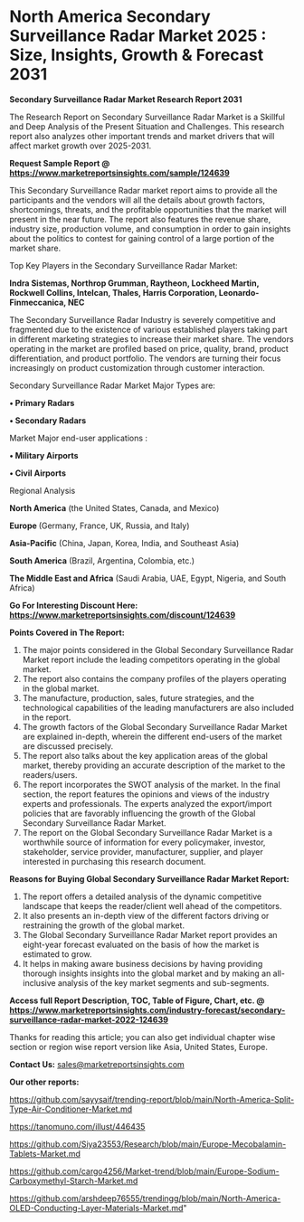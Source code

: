 # North America Secondary Surveillance Radar Market 2025 : Size, Insights, Growth & Forecast 2031

<strong>Secondary Surveillance Radar Market Research Report 2031</strong>

The Research Report on Secondary Surveillance Radar Market is a Skillful and Deep Analysis of the Present Situation and Challenges. This research report also analyzes other important trends and market drivers that will affect market growth over 2025-2031.

<strong>Request Sample Report @ <a href=https://www.marketreportsinsights.com/sample/124639>https://www.marketreportsinsights.com/sample/124639</a></strong>

This Secondary Surveillance Radar market report aims to provide all the participants and the vendors will all the details about growth factors, shortcomings, threats, and the profitable opportunities that the market will present in the near future. The report also features the revenue share, industry size, production volume, and consumption in order to gain insights about the politics to contest for gaining control of a large portion of the market share.

Top Key Players in the Secondary Surveillance Radar Market:

<strong>Indra Sistemas, Northrop Grumman, Raytheon, Lockheed Martin, Rockwell Collins, Intelcan, Thales, Harris Corporation, Leonardo-Finmeccanica, NEC</strong>

The Secondary Surveillance Radar Industry is severely competitive and fragmented due to the existence of various established players taking part in different marketing strategies to increase their market share. The vendors operating in the market are profiled based on price, quality, brand, product differentiation, and product portfolio. The vendors are turning their focus increasingly on product customization through customer interaction.

Secondary Surveillance Radar Market Major Types are:

<strong>• Primary Radars

• Secondary Radars</strong>

Market Major end-user applications :

<strong>• Military Airports

• Civil Airports</strong>

Regional Analysis

</u><strong><b>North America</b></strong> (the United States, Canada, and Mexico)

<strong><b>Europe </b></strong>(Germany, France, UK, Russia, and Italy)

<strong><b>Asia-Pacific</b></strong> (China, Japan, Korea, India, and Southeast Asia)

<strong><b>South America</b></strong> (Brazil, Argentina, Colombia, etc.)

<strong><b>The Middle East and Africa</b></strong> (Saudi Arabia, UAE, Egypt, Nigeria, and South Africa)

<strong>Go For Interesting Discount Here: <a href=https://www.marketreportsinsights.com/discount/124639>https://www.marketreportsinsights.com/discount/124639</a></strong>

<strong>Points Covered in The Report:</strong>
<ol>
  <li>The major points considered in the Global Secondary Surveillance Radar Market report include the leading competitors operating in the global market.</li>
  <li>The report also contains the company profiles of the players operating in the global market.</li>
  <li>The manufacture, production, sales, future strategies, and the technological capabilities of the leading manufacturers are also included in the report.</li>
  <li>The growth factors of the Global Secondary Surveillance Radar Market are explained in-depth, wherein the different end-users of the market are discussed precisely.</li>
  <li>The report also talks about the key application areas of the global market, thereby providing an accurate description of the market to the readers/users.</li>
  <li>The report incorporates the SWOT analysis of the market. In the final section, the report features the opinions and views of the industry experts and professionals. The experts analyzed the export/import policies that are favorably influencing the growth of the Global Secondary Surveillance Radar Market.</li>
  <li>The report on the Global Secondary Surveillance Radar Market is a worthwhile source of information for every policymaker, investor, stakeholder, service provider, manufacturer, supplier, and player interested in purchasing this research document.</li>
</ol>
<strong>Reasons for Buying Global Secondary Surveillance Radar Market Report:</strong>

<ol>
  <li>The report offers a detailed analysis of the dynamic competitive landscape that keeps the reader/client well ahead of the competitors.</li>
  <li>It also presents an in-depth view of the different factors driving or restraining the growth of the global market.</li>
  <li>The Global Secondary Surveillance Radar Market report provides an eight-year forecast evaluated on the basis of how the market is estimated to grow.</li>
  <li>It helps in making aware business decisions by having providing thorough insights insights into the global market and by making an all-inclusive analysis of the key market segments and sub-segments.</li>
</ol>
<strong>Access full Report Description, TOC, Table of Figure, Chart, etc. @ <a href=https://www.marketreportsinsights.com/industry-forecast/secondary-surveillance-radar-market-2022-124639>https://www.marketreportsinsights.com/industry-forecast/secondary-surveillance-radar-market-2022-124639</a></strong>


Thanks for reading this article; you can also get individual chapter wise section or region wise report version like Asia, United States, Europe.

<strong>Contact Us:</strong>
sales@marketreportsinsights.com

<strong>Our other reports:</strong>

<a href=https://github.com/sayysaif/trending-report/blob/main/North-America-Split-Type-Air-Conditioner-Market.md>https://github.com/sayysaif/trending-report/blob/main/North-America-Split-Type-Air-Conditioner-Market.md</a>

<a href=https://tanomuno.com/illust/446435>https://tanomuno.com/illust/446435</a>

<a href=https://github.com/Siya23553/Research/blob/main/Europe-Mecobalamin-Tablets-Market.md>https://github.com/Siya23553/Research/blob/main/Europe-Mecobalamin-Tablets-Market.md</a>

<a href=https://github.com/cargo4256/Market-trend/blob/main/Europe-Sodium-Carboxymethyl-Starch-Market.md>https://github.com/cargo4256/Market-trend/blob/main/Europe-Sodium-Carboxymethyl-Starch-Market.md</a>

<a href=https://github.com/arshdeep76555/trendingg/blob/main/North-America-OLED-Conducting-Layer-Materials-Market.md>https://github.com/arshdeep76555/trendingg/blob/main/North-America-OLED-Conducting-Layer-Materials-Market.md</a>"
